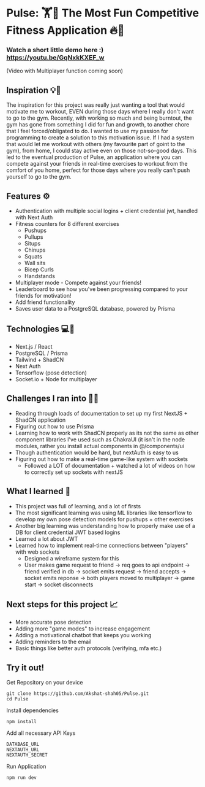 # Pulse: 🏋️🌟 The Most Fun Competitive Fitness Application 🔥💪

### Watch a short little demo here :) https://youtu.be/GqNxkKXEF_w
(Video with Multiplayer function coming soon)

## Inspiration 💡💭
The inspiration for this project was really just wanting a tool that would motivate me to workout, EVEN during those days where I really don't want to go to the gym. Recently, with working so much and being burntout, the gym has gone from something I did for fun and growth, to another chore that I feel forced/obligated to do. I wanted to use my passion for programming to create a solution to this motivation issue. If I had a system that would let me workout with others (my favourite part of goint to the gym), from home, I could stay active even on those not-so-good days. This led to the eventual production of Pulse, an application where you can compete against your friends in real-time exercises to workout from the comfort of you home, perfect for those days where you really can't push yourself to go to the gym.

## Features ⚙️
- Authentication with multiple social logins + client credential jwt, handled with Next Auth
- Fitness counters for 8 different exercises
  - Pushups
  - Pullups
  - Situps
  - Chinups
  - Squats
  - Wall sits
  - Bicep Curls
  - Handstands
- Multiplayer mode - Compete against your friends!
- Leaderboard to see how you've been progressing compared to your friends for motivation!
- Add friend functionality 
- Saves user data to a PostgreSQL database, powered by Prisma

## Technologies 💻🔐
- Next.js / React
- PostgreSQL / Prisma
- Tailwind + ShadCN
- Next Auth
- Tensorflow (pose detection)
- Socket.io + Node for multiplayer

## Challenges I ran into 💪🤔
- Reading through loads of documentation to set up my first NextJS + ShadCN application
- Figuring out how to use Prisma 
- Learning how to work with ShadCN properly as its not the same as other component libraries I've used such as ChakraUI (it isn't in the node modules, rather you install actual components in @/components/ui
- Though authentication would be hard, but nextAuth is  easy to us
- Figuring out how to make a real-time game-like system with sockets
  - Followed a LOT of documentation + watched a lot of videos on how to correctly set up sockets with nextJS
  
## What I learned 🧠
- This project was full of learning, and a lot of firsts
- The most significant learning was using ML libraries like tensorflow to develop my own pose detection models for pushups + other exercises
- Another big learning was understanding how to properly make use of a DB for client credential JWT based logins
- Learned a lot about JWT
- Learned how to implement real-time connections between "players" with web sockets
  - Designed a wireframe system for this
  - User makes game request to friend -> req goes to api endpoint -> friend verified in db -> socket emits request -> friend accepts -> socket emits reponse -> both players moved to multiplayer -> game start -> socket disconnects

## Next steps for this project 📈
- More accurate pose detection
- Adding more "game modes" to increase engagement
- Adding a motivational chatbot that keeps you working
- Adding reminders to the email
- Basic things like better auth protocols (verifying, mfa etc.)

## Try it out!
Get Repository on your device
```
git clone https://github.com/Akshat-shah05/Pulse.git
cd Pulse
```

Install dependencies
```
npm install
```

Add all necessary API Keys
```
DATABASE_URL
NEXTAUTH_URL
NEXTAUTH_SECRET
```

Run Application
```
npm run dev
```
